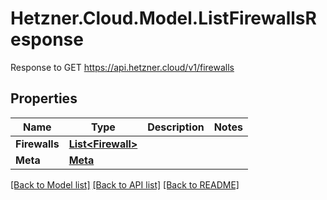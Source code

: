 # Hetzner.Cloud.Model.ListFirewallsResponse
Response to GET https://api.hetzner.cloud/v1/firewalls

## Properties

Name | Type | Description | Notes
------------ | ------------- | ------------- | -------------
**Firewalls** | [**List&lt;Firewall&gt;**](Firewall.md) |  | 
**Meta** | [**Meta**](Meta.md) |  | 

[[Back to Model list]](../../README.md#documentation-for-models) [[Back to API list]](../../README.md#documentation-for-api-endpoints) [[Back to README]](../../README.md)

